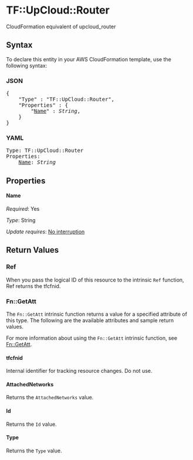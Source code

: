 # TF::UpCloud::Router

CloudFormation equivalent of upcloud_router

## Syntax

To declare this entity in your AWS CloudFormation template, use the following syntax:

### JSON

<pre>
{
    "Type" : "TF::UpCloud::Router",
    "Properties" : {
        "<a href="#name" title="Name">Name</a>" : <i>String</i>,
    }
}
</pre>

### YAML

<pre>
Type: TF::UpCloud::Router
Properties:
    <a href="#name" title="Name">Name</a>: <i>String</i>
</pre>

## Properties

#### Name

_Required_: Yes

_Type_: String

_Update requires_: [No interruption](https://docs.aws.amazon.com/AWSCloudFormation/latest/UserGuide/using-cfn-updating-stacks-update-behaviors.html#update-no-interrupt)

## Return Values

### Ref

When you pass the logical ID of this resource to the intrinsic `Ref` function, Ref returns the tfcfnid.

### Fn::GetAtt

The `Fn::GetAtt` intrinsic function returns a value for a specified attribute of this type. The following are the available attributes and sample return values.

For more information about using the `Fn::GetAtt` intrinsic function, see [Fn::GetAtt](https://docs.aws.amazon.com/AWSCloudFormation/latest/UserGuide/intrinsic-function-reference-getatt.html).

#### tfcfnid

Internal identifier for tracking resource changes. Do not use.

#### AttachedNetworks

Returns the <code>AttachedNetworks</code> value.

#### Id

Returns the <code>Id</code> value.

#### Type

Returns the <code>Type</code> value.

